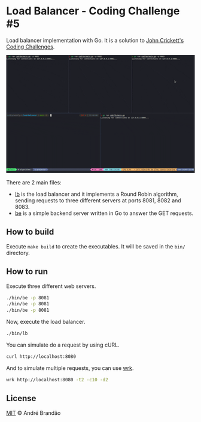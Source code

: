 # Load Balancer - Coding Challenge #5

Load balancer implementation with Go. It is a solution to [John Crickett's Coding Challenges](https://codingchallenges.fyi/challenges/challenge-load-balancer).

![Terminal Animation](.github/terminal-animation.gif)

There are 2 main files:

- [lb](./cmd/lb/main.go) is the load balancer and it implements a Round Robin algorithm, sending requests to three different servers at ports 8081, 8082 and 8083.
- [be](./cmd/be/main.go) is a simple backend server written in Go to answer the GET requests.

## How to build

Execute `make build` to create the executables. It will be saved in the `bin/` directory.

## How to run

Execute three different web servers.

```bash
./bin/be -p 8081
./bin/be -p 8081
./bin/be -p 8081
```

Now, execute the load balancer.

```bash
./bin/lb
```

You can simulate do a request by using cURL.

```bash
curl http://localhost:8080
```

And to simulate multiple requests, you can use [wrk](https://github.com/wg/wrk).

```bash
wrk http://localhost:8080 -t2 -c10 -d2
```

## License

[MIT](LICENSE) © André Brandão
